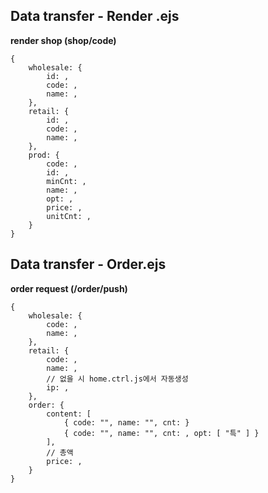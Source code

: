## Data transfer - Render .ejs
**render shop (shop/code)**

    {
        wholesale: {
            id: ,
            code: ,
            name: ,
        },
        retail: {
            id: ,
            code: ,
            name: ,
        },
        prod: {
            code: ,
            id: ,
            minCnt: ,
            name: ,
            opt: ,
            price: ,
            unitCnt: ,
        }
    }

## Data transfer - Order.ejs
**order request (/order/push)**

    {
        wholesale: {
            code: ,
            name: ,
        },
        retail: {
            code: ,
            name: ,
            // 없을 시 home.ctrl.js에서 자동생성
            ip: ,
        },
        order: {
            content: [
                { code: "", name: "", cnt: }
                { code: "", name: "", cnt: , opt: [ "특" ] }
            ],
            // 총액
            price: ,
        }
    }